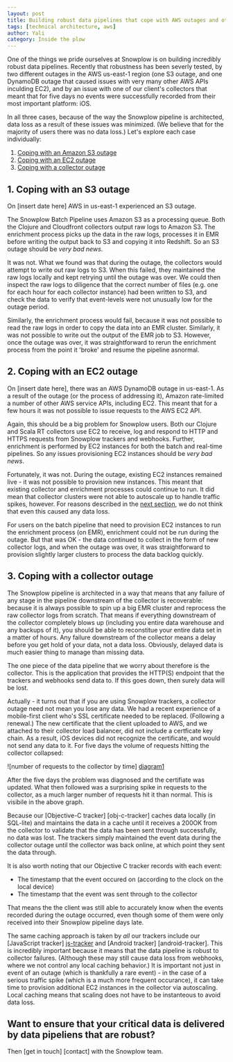 ```yaml
---
layout: post
title: Building robust data pipelines that cope with AWS outages and other major catastophes
tags: [technical architecture, aws]
author: Yali
category: Inside the plow
---
```


One of the things we pride ourselves at Snowplow is on building incredibly robust data pipelines. Recently that robustness has been severly tested, by two different outages in the AWS us-east-1 region (one S3 outage, and one DynamoDB outage that caused issues with very many other AWS APIs inculding EC2), and by an issue with one of our client's collectors that meant that for five days no events were successfully recorded from their most important platform: iOS. 

In all three cases, because of the way the Snowplow pipeline is architected, data loss as a result of these issues was minimized. (We believe that for the majority of users there was no data loss.) Let's explore each case individually:

1. [Coping with an Amazon S3 outage](#s3-outage)  
2. [Coping with an EC2 outage](#ec2-outage)  
3. [Coping with a collector outage](#collector-outage)

<!--more-->

<h2 id="s3-outage">1. Coping with an S3 outage</h2>

On [insert date here] AWS in us-east-1 experienced an S3 outage.

The Snowplow Batch Pipeline uses Amazon S3 as a processing queue. Both the Clojure and Cloudfront collectors output raw logs to Amazon S3. The enrichment process picks up the data in the raw logs, processes it in EMR before writing the output back to S3 and copying it into Redshift. So an S3 outage should be *very bad news*.

It was not. What we found was that during the outage, the collectors would attempt to write out raw logs to S3. When this failed, they maintained the raw logs locally and kept retrying until the outage was over. We could then inspect the raw logs to diligence that the correct number of files (e.g. one for each hour for each collector instance) had been written to S3, and check the data to verify that event-levels were not unusually low for the outage period.

Similarly, the enrichment process would fail, because it was not possible to read the raw logs in order to copy the data into an EMR cluster. Similarly, it was not possible to write out the output of the EMR job to S3. However, once the outage was over, it was straightforward to rerun the enrichment process from the point it 'broke' and resume the pipeline asnormal.

<h2 id="ec2-outage">2. Coping with an EC2 outage</h2> 

On [insert date here], there was an AWS DynamoDB outage in us-east-1. As a result of the outage (or the process of addressing it), Amazon rate-limited a number of other AWS service APIs, including EC2. This meant that for a few hours it was not possible to issue requests to the AWS EC2 API.

Again, this should be a big problem for Snowplow users. Both our Clojure and Scala RT collectors use EC2 to receive, log and respond to HTTP and HTTPS requests from Snowplow trackers and webhooks. Further, enrichment is performed by EC2 instances for both the batch and real-time pipelines. So any issues provisioning EC2 instances should be *very bad news*.

Fortunately, it was not. During the outage, existing EC2 instances remained live - it was not possible to provision new instances. This meant that existing collector and enrichment processes could continue to run. It did mean that collector clusters were not able to autoscale up to handle traffic spikes, however. For reasons described in the [next section](#collector-outage), we do not think that even this caused any data loss.

For users on the batch pipeline that need to provision EC2 instances to run the enrichment process (on EMR), enrichment could not be run during the outage. But that was OK - the data continued to collect in the form of new collector logs, and when the outage was over, it was straightforward to provision slightly larger clusters to process the data backlog quickly.

<h2 id="collector-outage">3. Coping with a collector outage</h2>

The Snowplow pipeline is architected in a way that means that any failure of any stage in the pipeline downstream of the collector is recoverable: because it is always possible to spin up a big EMR cluster and reprocess the raw collector logs from scratch. That means if everything downstream of the collector completely blows up (including you entire data warehouse and any backups of it), you should be able to reconstitue your entire data set in a matter of hours. Any failure downstream of the collector means a delay before you get hold of your data, not a data loss. Obviously, delayed data is much easier thing to manage than missing data.

The one piece of the data pipeline that we worry about therefore is the collector. This is the application that provides the HTTP(S) endpoint that the trackers and webhooks send data to. If this goes down, then surely data will be lost.

Actually - it turns out that if you are using Snowplow trackers, a collector outage need not mean you lose any data. We had a recent experience of a mobile-first client who's SSL certificate needed to be replaced. (Following a renewal.) The new certificate that the client uploaded to AWS, and we attached to their collector load balancer, did not include a certficate key chain. As a result, iOS devices did not recognize the certificate, and would not send any data to it. For five days the volume of requests hitting the collector collapsed:

![number of requests to the collector by time] [diagram1]

After the five days the problem was diagnosed and the certifiate was updated. What then followed was a surprising spike in requests to the collector, as a much larger number of requests hit it than normal. This is visibile in the above graph.

Because our [Objective-C tracker] [obj-c-tracker] caches data locally (in SQL-lite) and maintains the data in a cache until it receives a 200OK from the collector to validate that the data has been sent through successfully, no data was lost. The trackers simply maintained the event data during the collector outage until the collector was back online, at which point they sent the data through.

It is also worth noting that our Objective C tracker records with each event:

* The timestamp that the event occured on (according to the clock on the local device)
* The timestamp that the event was sent through to the collector

That means the the client was still able to accurately know when the events recorded during the outage occurred, even though some of them were only received into their Snowplow pipeline days late.

The same caching approach is taken by *all* our trackers include our [JavaScript tracker] [js-tracker] and [Android tracker] [android-tracker]. This is incredibly important because it means that the data pipeline is robust to collector failures. (Although these may still cause data loss from webhooks, where we not control any local caching behavior.) It is important not just in event of an outage (which is thankfully a rare event) - in the case of a serious traffic spike (which is a much more frequent occurance), it can take time to provision additional EC2 instances in the collector via autoscaling. Local caching means that scaling does not have to be instanteous to avoid data loss.

## Want to ensure that your critical data is delivered by data pipeliens that are robust?

Then [get in touch] [contact] with the Snowplow team.



[diagram1]: 
[obj-c-tracker]: 
[js-tracker]: 
[android-tracker]: